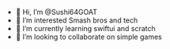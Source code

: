 - 👋 Hi, I’m @Sushi64GOAT
- 👀 I’m interested Smash bros and tech
- 🌱 I’m currently learning swiftui and scratch
- 💞️ I’m looking to collaborate on simple games

<!---
Sushi64GOAT/Sushi64GOAT is a ✨ special ✨ repository because its `README.md` (this file) appears on your GitHub profile.
You can click the Preview link to take a look at your changes.
--->
